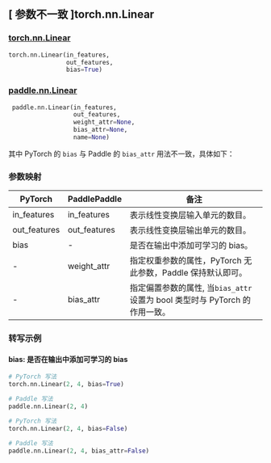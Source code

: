 ## [ 参数不一致 ]torch.nn.Linear
### [torch.nn.Linear](https://pytorch.org/docs/stable/generated/torch.nn.Linear.html?highlight=linear#torch.nn.Linear)

```python
torch.nn.Linear(in_features,
                out_features,
                bias=True)
```

### [paddle.nn.Linear](https://www.paddlepaddle.org.cn/documentation/docs/zh/develop/api/paddle/nn/Linear_cn.html#linear)

```python
 paddle.nn.Linear(in_features,
                  out_features,
                  weight_attr=None,
                  bias_attr=None,
                  name=None)
```

其中 PyTorch 的 `bias` 与 Paddle 的 `bias_attr` 用法不一致，具体如下：
### 参数映射
| PyTorch       | PaddlePaddle | 备注                                                   |
| ------------- | ------------ | ------------------------------------------------------ |
| in_features          | in_features            | 表示线性变换层输入单元的数目。                             |
| out_features          | out_features            | 表示线性变换层输出单元的数目。                             |
| bias          | -            | 是否在输出中添加可学习的 bias。                             |
| -             | weight_attr  | 指定权重参数的属性，PyTorch 无此参数，Paddle 保持默认即可。 |
| -             | bias_attr    | 指定偏置参数的属性, 当`bias_attr`设置为 bool 类型时与 PyTorch 的作用一致。 |

### 转写示例
#### bias: 是否在输出中添加可学习的 bias
```python
# PyTorch 写法
torch.nn.Linear(2, 4, bias=True)

# Paddle 写法
paddle.nn.Linear(2, 4)
```
```python
# PyTorch 写法
torch.nn.Linear(2, 4, bias=False)

# Paddle 写法
paddle.nn.Linear(2, 4, bias_attr=False)
```
